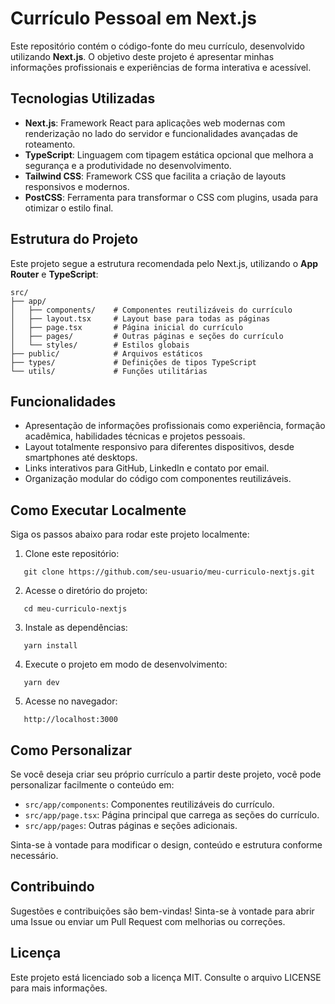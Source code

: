 # Currículo Pessoal em Next.js

Este repositório contém o código-fonte do meu currículo, desenvolvido utilizando **Next.js**. O objetivo deste projeto é apresentar minhas informações profissionais e experiências de forma interativa e acessível. 

## Tecnologias Utilizadas

- **Next.js**: Framework React para aplicações web modernas com renderização no lado do servidor e funcionalidades avançadas de roteamento.
- **TypeScript**: Linguagem com tipagem estática opcional que melhora a segurança e a produtividade no desenvolvimento.
- **Tailwind CSS**: Framework CSS que facilita a criação de layouts responsivos e modernos.
- **PostCSS**: Ferramenta para transformar o CSS com plugins, usada para otimizar o estilo final.

## Estrutura do Projeto

Este projeto segue a estrutura recomendada pelo Next.js, utilizando o **App Router** e **TypeScript**:

```
src/
├── app/
│   ├── components/    # Componentes reutilizáveis do currículo
│   ├── layout.tsx     # Layout base para todas as páginas
│   ├── page.tsx       # Página inicial do currículo
│   ├── pages/         # Outras páginas e seções do currículo
│   └── styles/        # Estilos globais
├── public/            # Arquivos estáticos
├── types/             # Definições de tipos TypeScript
└── utils/             # Funções utilitárias
```

## Funcionalidades

- Apresentação de informações profissionais como experiência, formação acadêmica, habilidades técnicas e projetos pessoais.
- Layout totalmente responsivo para diferentes dispositivos, desde smartphones até desktops.
- Links interativos para GitHub, LinkedIn e contato por email.
- Organização modular do código com componentes reutilizáveis.


## Como Executar Localmente

Siga os passos abaixo para rodar este projeto localmente:

1. Clone este repositório:
```
   git clone https://github.com/seu-usuario/meu-curriculo-nextjs.git
```
2. Acesse o diretório do projeto:
```
   cd meu-curriculo-nextjs
```

3. Instale as dependências:
```
   yarn install
```

4. Execute o projeto em modo de desenvolvimento:
```
   yarn dev
```

5. Acesse no navegador:
```
   http://localhost:3000
```

## Como Personalizar

Se você deseja criar seu próprio currículo a partir deste projeto, você pode personalizar facilmente o conteúdo em:

- `src/app/components`: Componentes reutilizáveis do currículo.
- `src/app/page.tsx`: Página principal que carrega as seções do currículo.
- `src/app/pages`: Outras páginas e seções adicionais.

Sinta-se à vontade para modificar o design, conteúdo e estrutura conforme necessário.

## Contribuindo

Sugestões e contribuições são bem-vindas! Sinta-se à vontade para abrir uma Issue ou enviar um Pull Request com melhorias ou correções.

## Licença

Este projeto está licenciado sob a licença MIT. Consulte o arquivo LICENSE para mais informações.
